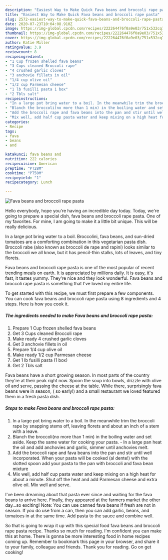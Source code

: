 ```yaml
---
description: "Easiest Way to Make Quick Fava beans and broccoli rape pasta"
title: "Easiest Way to Make Quick Fava beans and broccoli rape pasta"
slug: 2572-easiest-way-to-make-quick-fava-beans-and-broccoli-rape-pasta
date: 2020-07-23T10:04:08.910Z
image: https://img-global.cpcdn.com/recipes/222264476f0a9e03/751x532cq70/fava-beans-and-broccoli-rape-pasta-recipe-main-photo.jpg
thumbnail: https://img-global.cpcdn.com/recipes/222264476f0a9e03/751x532cq70/fava-beans-and-broccoli-rape-pasta-recipe-main-photo.jpg
cover: https://img-global.cpcdn.com/recipes/222264476f0a9e03/751x532cq70/fava-beans-and-broccoli-rape-pasta-recipe-main-photo.jpg
author: Katie Miller
ratingvalue: 3.9
reviewcount: 8
recipeingredient:
- "1 Cup frozen shelled fava beans"
- "3 Cups cleaned Broccoli rape"
- "4 crushed garlic cloves"
- "3 anchovie fillets in oil"
- "1/4 cup olive oil"
- "1/2 cup Parmesan cheese"
- "1 lb fusilli pasta 1 box"
- "2 Tbls salt"
recipeinstructions:
- "In a large pot bring water to a boil. In the meanwhile trim the broccoli rape by snapping stems off, leaving florets and about an inch of a stem with a leave."
- "Blanch the broccoli(no more than 1 min) in the boiling water and set aside. Keep the same water for cooking your pasta. In a large pan heat the oil and add anchovies and garlic, simmer until anchovies melt."
- "Add the broccoli rape and fava beans into the pan and stir until well incorporated. When your pasta will be cooked (al dente!) with the slotted spoon add your pasta to the pan with broccoli and fava bean mixture"
- "Mix well, add half cup pasta water and keep mixing on a high heat for about a minute. Shut off the heat and add Parmesan cheese and extra olive oil. Mix well and serve."
categories:
- Recipe
tags:
- fava
- beans
- and

katakunci: fava beans and 
nutrition: 222 calories
recipecuisine: American
preptime: "PT28M"
cooktime: "PT50M"
recipeyield: "1"
recipecategory: Lunch

---
```



![Fava beans and broccoli rape pasta](https://img-global.cpcdn.com/recipes/222264476f0a9e03/751x532cq70/fava-beans-and-broccoli-rape-pasta-recipe-main-photo.jpg)

Hello everybody, hope you're having an incredible day today. Today, we're going to prepare a special dish, fava beans and broccoli rape pasta. One of my favorites. For mine, I am going to make it a little bit unique. This will be really delicious.

In a large pot bring water to a boil. Broccolini, fava beans, and sun-dried tomatoes are a comforting combination in this vegetarian pasta dish. Broccoli rabe (also known as broccoli de rape and rapini) looks similar to the broccoli we all know, but it has pencil-thin stalks, lots of leaves, and tiny florets.

Fava beans and broccoli rape pasta is one of the most popular of recent trending meals on earth. It is appreciated by millions daily. It is easy, it's fast, it tastes yummy. They're nice and they look wonderful. Fava beans and broccoli rape pasta is something that I've loved my entire life.


To get started with this recipe, we must first prepare a few components. You can cook fava beans and broccoli rape pasta using 8 ingredients and 4 steps. Here is how you cook it.

<!--inarticleads1-->

##### The ingredients needed to make Fava beans and broccoli rape pasta:

1. Prepare 1 Cup frozen shelled fava beans
1. Get 3 Cups cleaned Broccoli rape
1. Make ready 4 crushed garlic cloves
1. Get 3 anchovie fillets in oil
1. Prepare 1/4 cup olive oil
1. Make ready 1/2 cup Parmesan cheese
1. Get 1 lb fusilli pasta (1 box)
1. Get 2 Tbls salt


Fava beans have a short growing season. In most parts of the country they&#39;re at their peak right now. Spoon the soup into bowls, drizzle with olive oil and serve, passing the cheese at the table. While there, surprisingly fava beans were in season, ( so early!) and a small restaurant we loved featured them in a fresh pasta dish. 

<!--inarticleads2-->

##### Steps to make Fava beans and broccoli rape pasta:

1. In a large pot bring water to a boil. In the meanwhile trim the broccoli rape by snapping stems off, leaving florets and about an inch of a stem with a leave.
1. Blanch the broccoli(no more than 1 min) in the boiling water and set aside. Keep the same water for cooking your pasta. - In a large pan heat the oil and add anchovies and garlic, simmer until anchovies melt.
1. Add the broccoli rape and fava beans into the pan and stir until well incorporated. When your pasta will be cooked (al dente!) with the slotted spoon add your pasta to the pan with broccoli and fava bean mixture
1. Mix well, add half cup pasta water and keep mixing on a high heat for about a minute. Shut off the heat and add Parmesan cheese and extra olive oil. Mix well and serve.


I&#39;ve been dreaming about that pasta ever since and waiting for the fava beans to arrive here. Finally, they appeared at the farmers market the other day…so exciting! Note: You can use canned fava beans if fresh are not in season. If you do use from a can, then you can add garlic, beans, and tomatoes in at the same time. Add pasta to the sauce and combine well. 

So that is going to wrap it up with this special food fava beans and broccoli rape pasta recipe. Thanks so much for reading. I'm confident you can make this at home. There is gonna be more interesting food in home recipes coming up. Remember to bookmark this page in your browser, and share it to your family, colleague and friends. Thank you for reading. Go on get cooking!

